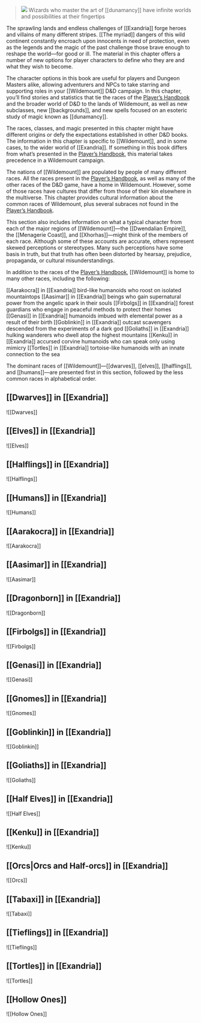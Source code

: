 > ![](https://media.dndbeyond.com/compendium-images/egtw/yDOyqyOocErRgYJK/04-01.jpg)
> Wizards who master the art of [[dunamancy]] have infinite worlds and possibilities at their fingertips

The sprawling lands and endless challenges of [[Exandria]] forge heroes and villains of many different stripes. [[The myriad]] dangers of this wild continent constantly encroach upon innocents in need of protection, even as the legends and the magic of the past challenge those brave enough to reshape the world—for good or ill. The material in this chapter offers a number of new options for player characters to define who they are and what they wish to become.

The character options in this book are useful for players and Dungeon Masters alike, allowing adventurers and NPCs to take starring and supporting roles in your [[Wildemount]] D&D campaign. In this chapter, you’ll find stories and statistics that tie the races of the [Player’s Handbook](https://www.dndbeyond.com/sources/phb "Player’s Handbook") and the broader world of D&D to the lands of Wildemount, as well as new subclasses, new [[backgrounds]], and new spells focused on an esoteric study of magic known as [[dunamancy]].

The races, classes, and magic presented in this chapter might have different origins or defy the expectations established in other D&D books. The information in this chapter is specific to [[Wildemount]], and in some cases, to the wider world of [[Exandria]]. If something in this book differs from what’s presented in the [Player’s Handbook](https://www.dndbeyond.com/sources/phb "Player’s Handbook"), this material takes precedence in a Wildemount campaign.

The nations of [[Wildemount]] are populated by people of many different races. All the races present in the [Player’s Handbook](https://www.dndbeyond.com/sources/phb "Player’s Handbook"), as well as many of the other races of the D&D game, have a home in Wildemount. However, some of those races have cultures that differ from those of their kin elsewhere in the multiverse. This chapter provides cultural information about the common races of Wildemount, plus several subraces not found in the [Player’s Handbook](https://www.dndbeyond.com/sources/phb "Player’s Handbook").

This section also includes information on what a typical character from each of the major regions of [[Wildemount]]—the [[Dwendalian Empire]], the [[Menagerie Coast]], and [[Xhorhas]]—might think of the members of each race. Although some of these accounts are accurate, others represent skewed perceptions or stereotypes. Many such perceptions have some basis in truth, but that truth has often been distorted by hearsay, prejudice, propaganda, or cultural misunderstandings.

In addition to the races of the [Player’s Handbook](https://www.dndbeyond.com/sources/phb "Player’s Handbook"), [[Wildemount]] is home to many other races, including the following:

[[Aarakocra]] in [[Exandria]] bird-like humanoids who roost on isolated mountaintops
[[Aasimar]] in [[Exandria]] beings who gain supernatural power from the angelic spark in their souls
[[Firbolgs]] in [[Exandria]] forest guardians who engage in peaceful methods to protect their homes
[[Genasi]] in [[Exandria]] humanoids imbued with elemental power as a result of their birth
[[Goblinkin]] in [[Exandria]] outcast scavengers descended from the experiments of a dark god
[[Goliaths]] in [[Exandria]] hulking wanderers who dwell atop the highest mountains
[[Kenku]] in [[Exandria]] accursed corvine humanoids who can speak only using mimicry
[[Tortles]] in [[Exandria]] tortoise-like humanoids with an innate connection to the sea

The dominant races of [[Wildemount]]—[[dwarves]], [[elves]], [[halflings]], and [[humans]]—are presented first in this section, followed by the less common races in alphabetical order.

## [[Dwarves]] in [[Exandria]]
![[Dwarves]]
## [[Elves]] in [[Exandria]]
![[Elves]]
## [[Halflings]] in [[Exandria]]
![[Halflings]]
## [[Humans]] in [[Exandria]]
![[Humans]]
## [[Aarakocra]] in [[Exandria]]
![[Aarakocra]]
## [[Aasimar]] in [[Exandria]]
![[Aasimar]]
## [[Dragonborn]] in [[Exandria]]
![[Dragonborn]]
## [[Firbolgs]] in [[Exandria]]
![[Firbolgs]]
## [[Genasi]] in [[Exandria]]
![[Genasi]]
## [[Gnomes]] in [[Exandria]]
![[Gnomes]]
## [[Goblinkin]] in [[Exandria]]
![[Goblinkin]]
## [[Goliaths]] in [[Exandria]]
![[Goliaths]]
## [[Half Elves]] in [[Exandria]]
![[Half Elves]]
## [[Kenku]] in [[Exandria]]
![[Kenku]]
## [[Orcs|Orcs and Half-orcs]] in [[Exandria]]
![[Orcs]]
## [[Tabaxi]] in [[Exandria]]
![[Tabaxi]]
## [[Tieflings]] in [[Exandria]]
![[Tieflings]]
## [[Tortles]] in [[Exandria]]
![[Tortles]]
## [[Hollow Ones]]
![[Hollow Ones]]